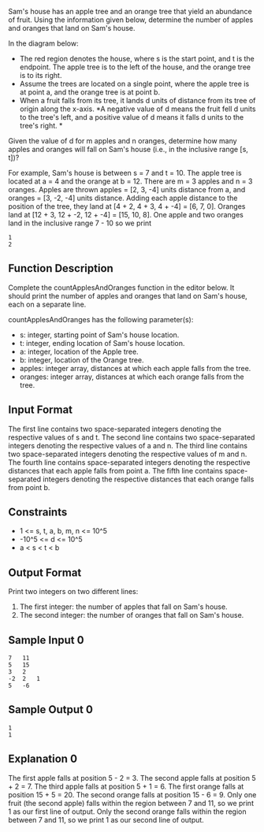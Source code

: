 Sam's house has an apple tree and an orange tree that yield an abundance of fruit. Using the information given below, determine the number of apples and oranges that land on Sam's house.

In the diagram below:

- The red region denotes the house, where s is the start point, and t is the endpoint. The apple tree is to the left of the house, and the orange tree is to its right.
- Assume the trees are located on a single point, where the apple tree is at point a, and the orange tree is at point b.
- When a fruit falls from its tree, it lands d units of distance from its tree of origin along the x-axis. *A negative value of d means the fruit fell d units to the tree's left, and a positive value of d means it falls d units to the tree's right. *


Given the value of d for m apples and n oranges, determine how many apples and oranges will fall on Sam's house (i.e., in the inclusive range [s, t])?

For example, Sam's house is between s = 7 and t = 10. The apple tree is located at a = 4 and the orange at b = 12. There are m = 3 apples and n = 3 oranges. Apples are thrown apples = [2, 3, -4] units distance from a, and oranges = [3, -2, -4] units distance. Adding each apple distance to the position of the tree, they land at [4 + 2, 4 + 3, 4 + -4] = [6, 7, 0]. Oranges land at [12 + 3, 12 + -2, 12 + -4] = [15, 10, 8]. One apple and two oranges land in the inclusive range 7 - 10 so we print

    1
    2

## Function Description

Complete the countApplesAndOranges function in the editor below. It should print the number of apples and oranges that land on Sam's house, each on a separate line.

countApplesAndOranges has the following parameter(s):

- s: integer, starting point of Sam's house location.
- t: integer, ending location of Sam's house location.
- a: integer, location of the Apple tree.
- b: integer, location of the Orange tree.
- apples: integer array, distances at which each apple falls from the tree.
- oranges: integer array, distances at which each orange falls from the tree.

## Input Format

The first line contains two space-separated integers denoting the respective values of s and t.
The second line contains two space-separated integers denoting the respective values of a and n. 
The third line contains two space-separated integers denoting the respective values of m and n.
The fourth line contains  space-separated integers denoting the respective distances that each apple falls from point a.
The fifth line contains  space-separated integers denoting the respective distances that each orange falls from point b.

## Constraints
- 1 <= s, t, a, b, m, n <= 10^5
- -10^5 <= d <= 10^5
- a < s < t < b

## Output Format

Print two integers on two different lines:

1. The first integer: the number of apples that fall on Sam's house.
2. The second integer: the number of oranges that fall on Sam's house.

## Sample Input 0

    7   11
    5   15
    3   2
    -2  2   1
    5   -6

## Sample Output 0

    1
    1

## Explanation 0

The first apple falls at position 5 - 2 = 3.
The second apple falls at position 5 + 2 = 7.
The third apple falls at position 5 + 1 = 6.
The first orange falls at position 15 + 5 = 20.
The second orange falls at position 15 - 6 = 9.
Only one fruit (the second apple) falls within the region between 7 and 11, so we print 1 as our first line of output.
Only the second orange falls within the region between 7 and 11, so we print 1 as our second line of output.